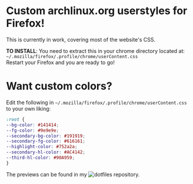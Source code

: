 # Custom archlinux.org userstyles for Firefox!

This is currently in work, covering most of the website's CSS.

**TO INSTALL**: You need to extract this in your chrome directory located at: <br />
`~/.mozilla/firefox/.profile/chrome/userContent.css` <br />
Restart your Firefox and you are ready to go!

# Want custom colors?
Edit the following in `~/.mozilla/firefox/.profile/chrome/userContent.css` to your own liking:

```css
:root {
--bg-color: #141414;
--fg-color: #9e9e9e;
--secondary-bg-color: #191919;
--secondary-fg-color: #616161;
--highlight-color: #752a2a;
--secondary-hl-color: #AC4142;
--third-hl-color: #90A959;
}
```

The previews can be found in my ![dotfiles](https://github.com/Vixtron/dotfiles/) repository.
